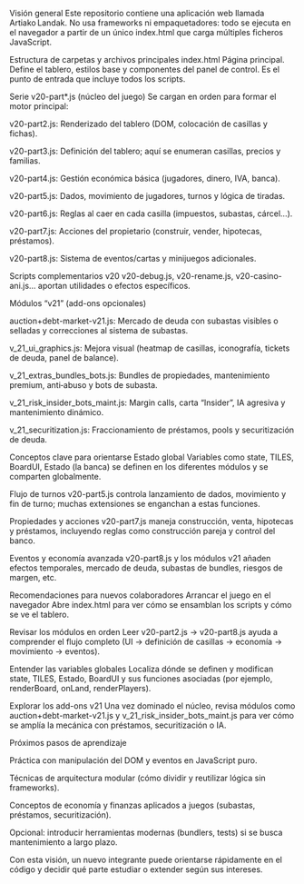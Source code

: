 Visión general
Este repositorio contiene una aplicación web llamada Artiako Landak. No usa frameworks ni empaquetadores: todo se ejecuta en el navegador a partir de un único index.html que carga múltiples ficheros JavaScript.

Estructura de carpetas y archivos principales
index.html
Página principal. Define el tablero, estilos base y componentes del panel de control. Es el punto de entrada que incluye todos los scripts.

Serie v20-part*.js (núcleo del juego)
Se cargan en orden para formar el motor principal:

v20-part2.js: Renderizado del tablero (DOM, colocación de casillas y fichas).

v20-part3.js: Definición del tablero; aquí se enumeran casillas, precios y familias.

v20-part4.js: Gestión económica básica (jugadores, dinero, IVA, banca).

v20-part5.js: Dados, movimiento de jugadores, turnos y lógica de tiradas.

v20-part6.js: Reglas al caer en cada casilla (impuestos, subastas, cárcel…).

v20-part7.js: Acciones del propietario (construir, vender, hipotecas, préstamos).

v20-part8.js: Sistema de eventos/cartas y minijuegos adicionales.

Scripts complementarios v20
v20-debug.js, v20-rename.js, v20-casino-ani.js… aportan utilidades o efectos específicos.

Módulos “v21” (add-ons opcionales)

auction+debt-market-v21.js: Mercado de deuda con subastas visibles o selladas y correcciones al sistema de subastas.

v_21_ui_graphics.js: Mejora visual (heatmap de casillas, iconografía, tickets de deuda, panel de balance).

v_21_extras_bundles_bots.js: Bundles de propiedades, mantenimiento premium, anti‑abuso y bots de subasta.

v_21_risk_insider_bots_maint.js: Margin calls, carta “Insider”, IA agresiva y mantenimiento dinámico.

v_21_securitization.js: Fraccionamiento de préstamos, pools y securitización de deuda.

Conceptos clave para orientarse
Estado global
Variables como state, TILES, BoardUI, Estado (la banca) se definen en los diferentes módulos y se comparten globalmente.

Flujo de turnos
v20-part5.js controla lanzamiento de dados, movimiento y fin de turno; muchas extensiones se enganchan a estas funciones.

Propiedades y acciones
v20-part7.js maneja construcción, venta, hipotecas y préstamos, incluyendo reglas como construcción pareja y control del banco.

Eventos y economía avanzada
v20-part8.js y los módulos v21 añaden efectos temporales, mercado de deuda, subastas de bundles, riesgos de margen, etc.

Recomendaciones para nuevos colaboradores
Arrancar el juego en el navegador
Abre index.html para ver cómo se ensamblan los scripts y cómo se ve el tablero.

Revisar los módulos en orden
Leer v20-part2.js → v20-part8.js ayuda a comprender el flujo completo (UI → definición de casillas → economía → movimiento → eventos).

Entender las variables globales
Localiza dónde se definen y modifican state, TILES, Estado, BoardUI y sus funciones asociadas (por ejemplo, renderBoard, onLand, renderPlayers).

Explorar los add-ons v21
Una vez dominado el núcleo, revisa módulos como auction+debt-market-v21.js y v_21_risk_insider_bots_maint.js para ver cómo se amplía la mecánica con préstamos, securitización o IA.

Próximos pasos de aprendizaje

Práctica con manipulación del DOM y eventos en JavaScript puro.

Técnicas de arquitectura modular (cómo dividir y reutilizar lógica sin frameworks).

Conceptos de economía y finanzas aplicados a juegos (subastas, préstamos, securitización).

Opcional: introducir herramientas modernas (bundlers, tests) si se busca mantenimiento a largo plazo.

Con esta visión, un nuevo integrante puede orientarse rápidamente en el código y decidir qué parte estudiar o extender según sus intereses.
